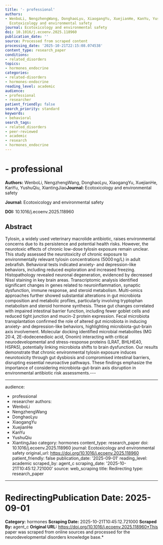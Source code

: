 ```yaml
---
title: '- professional'
authors:
- WenboLi, NengzhengWang, DonghaoLyu, XiaogangYu, XuejianHe, KanYu, YushuQiu, XiantingJiao**Journal:**
  Ecotoxicology and environmental safety
journal: Ecotoxicology and environmental safety
doi: 10.1016/j.ecoenv.2025.118960
publication_date: ''
source: Processed from scraped content
processing_date: '2025-10-21T22:15:08.074538'
content_type: research_paper
conditions:
- related_disorders
topics:
- hormones_endocrine
categories:
- related-disorders
- hormones-endocrine
reading_level: academic
audience:
- professional
- researcher
patient_friendly: false
search_priority: standard
keywords:
- behavioral
search_tags:
- related_disorders
- peer-reviewed
- academic
- research
- hormones_endocrine
---
```


# - professional

**Authors:** WenboLi, NengzhengWang, DonghaoLyu, XiaogangYu, XuejianHe, KanYu, YushuQiu, XiantingJiao**Journal:** Ecotoxicology and environmental safety

**Journal:** Ecotoxicology and environmental safety

**DOI:** 10.1016/j.ecoenv.2025.118960

## Abstract

Tylosin, a widely used veterinary macrolide antibiotic, raises environmental concerns due to its persistence and potential health risks. However, the neurotoxic effects of chronic low-dose tylosin exposure remain unclear. This study assessed the neurotoxicity of chronic exposure to environmentally relevant tylosin concentrations (5000 ng/L) in adult zebrafish. Behavioral tests indicated anxiety- and depression-like behaviors, including reduced exploration and increased freezing. Histopathology revealed neuronal degeneration, evidenced by decreased Nissl staining in key brain areas. Transcriptomic analysis identified significant changes in genes related to neuroinflammation, synaptic dysfunction, immune response, and steroid metabolism. Multi-omics approaches further showed substantial alterations in gut microbiota composition and metabolic profiles, particularly involving tryptophan metabolism and steroid hormone synthesis. These gut changes correlated with impaired intestinal barrier function, including fewer goblet cells and reduced tight junction and mucin-2 protein expression. Fecal microbiota transplantation confirmed the role of altered gut microbiota in inducing anxiety- and depression-like behaviors, highlighting microbiota-gut-brain axis involvement. Molecular docking identified microbial metabolites (MG 20:4, 2E-dodecenedioic acid, Ononin) interacting with critical neurodevelopmental and stress-response proteins (LRAT, BHLHE40, HSPA5), potentially linking microbiota shifts to brain dysfunction. Our results demonstrate that chronic environmental tylosin exposure induces neurotoxicity through gut dysbiosis and compromised intestinal barriers, disrupting essential neuroactive pathways. These findings emphasize the importance of considering microbiota-gut-brain axis disruption in environmental antibiotic risk assessments.---

---
audience:
- professional
- researcher
authors:
- WenboLi
- NengzhengWang
- DonghaoLyu
- XiaogangYu
- XuejianHe
- KanYu
- YushuQiu
- XiantingJiao
category: hormones
content_type: research_paper
doi: 10.1016/j.ecoenv.2025.118960
journal: Ecotoxicology and environmental safety
original_url: https://doi.org/10.1016/j.ecoenv.2025.118960
patient_friendly: false
publication_date: '2025-09-01'
reading_level: academic
scraped_by: agent_c
scraping_date: '2025-10-21T10:45:12.721000'
source: web_scraping
title: Redirecting
type: research_paper
---
# Redirecting**Publication Date:** 2025-09-01
**Category:** hormones
**Scraping Date:** 2025-10-21T10:45:12.721000
**Scraped By:** agent_c
**Original URL:** https://doi.org/10.1016/j.ecoenv.2025.118960*This paper was scraped from online sources and processed for the neurodevelopmental disorders knowledge base.*
